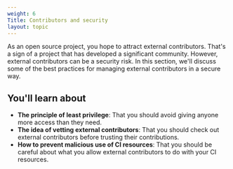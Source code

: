 ```yaml
---
weight: 6
Title: Contributors and security
layout: topic
---
```


As an open source project, you hope to attract external contributors. That's a
sign of a project that has developed a significant community. However, external contributors can be a security risk. In this section, we'll discuss some of the best practices for managing external contributors in a secure way.

## You'll learn about

* **The principle of least privilege**: That you should avoid giving anyone
  more access than they need.
* **The idea of vetting external contributors**: That you should check out
  external contributors before trusting their contributions.
* **How to prevent malicious use of CI resources**: That you should be careful
  about what you allow external contributors to do with your CI resources.
